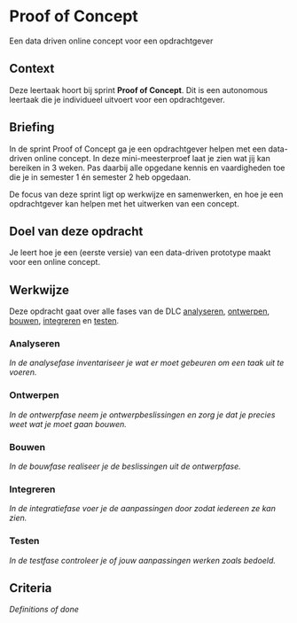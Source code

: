 # Proof of Concept

Een data driven online concept voor een opdrachtgever

## Context
Deze leertaak hoort bij sprint **Proof of Concept**. Dit is een autonomous leertaak die je individueel uitvoert voor een opdrachtgever.

## Briefing
In de sprint Proof of Concept ga je een opdrachtgever helpen met een data-driven online concept. In deze mini-meesterproef laat je zien wat jij kan bereiken in 3 weken. Pas daarbij alle opgedane kennis en vaardigheden toe die je in semester 1 én semester 2 heb opgedaan.

De focus van deze sprint ligt op werkwijze en samenwerken, en hoe je een opdrachtgever kan helpen met het uitwerken van een concept.

## Doel van deze opdracht
Je leert hoe je een (eerste versie) van een data-driven prototype maakt voor een online concept.

## Werkwijze
Deze opdracht gaat over alle fases van de DLC [analyseren](#analyseren), [ontwerpen](#ontwerpen), [bouwen](#bouwen), [integreren](#integreren) en [testen](#testen).

### Analyseren
*In de analysefase inventariseer je wat er moet gebeuren om een taak uit te voeren.*

### Ontwerpen
*In de ontwerpfase neem je ontwerpbeslissingen en zorg je dat je precies weet wat je moet gaan bouwen.*

### Bouwen
*In de bouwfase realiseer je de beslissingen uit de ontwerpfase.*

### Integreren
*In de integratiefase voer je de aanpassingen door zodat iedereen ze kan zien.*

### Testen
*In de testfase controleer je of jouw aanpassingen werken zoals bedoeld.*

## Criteria
*Definitions of done*

